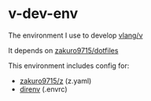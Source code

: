 # v-dev-env

The environment I use to develop [vlang/v](https://github.com/vlang/v)

It depends on [zakuro9715/dotfiles](https://github.com/zakuro9715/dotfiles)

This environment includes config for:

- [zakuro9715/z](https://github.com/zakuro9715/z) (z.yaml)
- [direnv](https://github.com/direnv/direnv) (.envrc)
